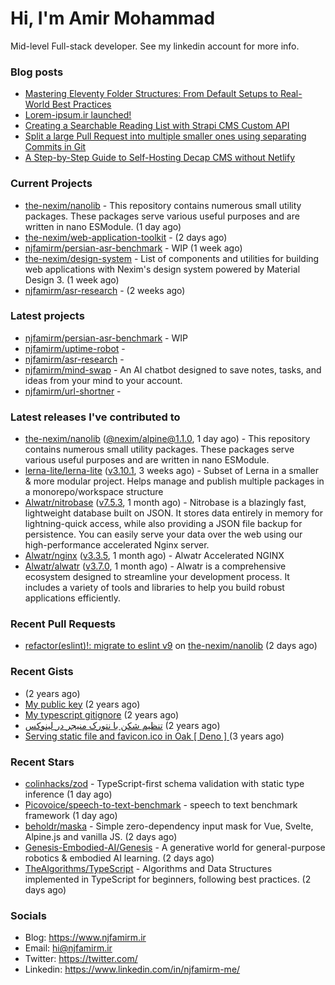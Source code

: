 # Hi, I'm Amir Mohammad

Mid-level Full-stack developer. See my linkedin account for more info.

### Blog posts

- [Mastering Eleventy Folder Structures: From Default Setups to Real-World Best Practices](https://www.njfamirm.ir/en/blog/eleventy-folder-structure-guide/)
- [Lorem-ipsum.ir launched!](https://www.njfamirm.ir/en/blog/lorem-ipsum-ir-launched/)
- [Creating a Searchable Reading List with Strapi CMS Custom API](https://www.njfamirm.ir/en/blog/strapi-custom-api/)
- [Split a large Pull Request into multiple smaller ones using separating Commits in Git](https://www.njfamirm.ir/en/blog/git-separate/)
- [A Step-by-Step Guide to Self-Hosting Decap CMS without Netlify](https://www.njfamirm.ir/en/blog/self-hosting-decap-cms/)


### Current Projects

- [the-nexim/nanolib](https://github.com/the-nexim/nanolib) - This repository contains numerous small utility packages. These packages serve various useful purposes and are written in nano ESModule. (1 day ago)
- [the-nexim/web-application-toolkit](https://github.com/the-nexim/web-application-toolkit) -  (2 days ago)
- [njfamirm/persian-asr-benchmark](https://github.com/njfamirm/persian-asr-benchmark) - WIP (1 week ago)
- [the-nexim/design-system](https://github.com/the-nexim/design-system) - List of components and utilities for building web applications with Nexim&#39;s design system powered by Material Design 3. (1 week ago)
- [njfamirm/asr-research](https://github.com/njfamirm/asr-research) -  (2 weeks ago)

### Latest projects

- [njfamirm/persian-asr-benchmark](https://github.com/njfamirm/persian-asr-benchmark) - WIP
- [njfamirm/uptime-robot](https://github.com/njfamirm/uptime-robot) - 
- [njfamirm/asr-research](https://github.com/njfamirm/asr-research) - 
- [njfamirm/mind-swap](https://github.com/njfamirm/mind-swap) - An AI chatbot designed to save notes, tasks, and ideas from your mind to your account.
- [njfamirm/url-shortner](https://github.com/njfamirm/url-shortner) - 

### Latest releases I've contributed to

- [the-nexim/nanolib](https://github.com/the-nexim/nanolib) ([@nexim/alpine@1.1.0](https://github.com/the-nexim/nanolib/releases/tag/%40nexim/alpine%401.1.0), 1 day ago) - This repository contains numerous small utility packages. These packages serve various useful purposes and are written in nano ESModule.
- [lerna-lite/lerna-lite](https://github.com/lerna-lite/lerna-lite) ([v3.10.1](https://github.com/lerna-lite/lerna-lite/releases/tag/v3.10.1), 3 weeks ago) - Subset of Lerna in a smaller &amp; more modular project. Helps manage and publish multiple packages in a monorepo/workspace structure
- [Alwatr/nitrobase](https://github.com/Alwatr/nitrobase) ([v7.5.3](https://github.com/Alwatr/nitrobase/releases/tag/v7.5.3), 1 month ago) - Nitrobase is a blazingly fast, lightweight database built on JSON. It stores data entirely in memory for lightning-quick access, while also providing a JSON file backup for persistence. You can easily serve your data over the web using our high-performance accelerated Nginx server.
- [Alwatr/nginx](https://github.com/Alwatr/nginx) ([v3.3.5](https://github.com/Alwatr/nginx/releases/tag/v3.3.5), 1 month ago) - Alwatr Accelerated NGINX
- [Alwatr/alwatr](https://github.com/Alwatr/alwatr) ([v3.7.0](https://github.com/Alwatr/alwatr/releases/tag/v3.7.0), 1 month ago) - Alwatr is a comprehensive ecosystem designed to streamline your development process. It includes a variety of tools and libraries to help you build robust applications efficiently.

### Recent Pull Requests

- [refactor(eslint)!: migrate to eslint v9](https://github.com/the-nexim/nanolib/pull/22) on [the-nexim/nanolib](https://github.com/the-nexim/nanolib) (2 days ago)

### Recent Gists

- [](https://gist.github.com/022d07ecd84e69ad31ef0bcd32d86b59) (2 years ago)
- [My public key](https://gist.github.com/879f720c9ca74a0934ce571b7285ed34) (2 years ago)
- [My typescript gitignore](https://gist.github.com/6a40b1912daab3f91a02a7b53f3f76c3) (2 years ago)
- [تنظیم شکن با نتورک منیجر در لینوکس](https://gist.github.com/cc40c344e89bdcdf77085cbf1fc05162) (2 years ago)
- [Serving static file and favicon.ico in Oak [ Deno ] ](https://gist.github.com/9bcaca2b6a672e729c099193b4aafe9f) (3 years ago)

### Recent Stars

- [colinhacks/zod](https://github.com/colinhacks/zod) - TypeScript-first schema validation with static type inference (1 day ago)
- [Picovoice/speech-to-text-benchmark](https://github.com/Picovoice/speech-to-text-benchmark) - speech to text benchmark framework (1 day ago)
- [beholdr/maska](https://github.com/beholdr/maska) - Simple zero-dependency input mask for Vue, Svelte, Alpine.js and vanilla JS. (2 days ago)
- [Genesis-Embodied-AI/Genesis](https://github.com/Genesis-Embodied-AI/Genesis) - A generative world for general-purpose robotics &amp; embodied AI learning. (2 days ago)
- [TheAlgorithms/TypeScript](https://github.com/TheAlgorithms/TypeScript) - Algorithms and Data Structures implemented in TypeScript for beginners, following best practices. (2 days ago)

### Socials

- Blog: https://www.njfamirm.ir
- Email: hi@njfamirm.ir
- Twitter: https://twitter.com/
- Linkedin: https://www.linkedin.com/in/njfamirm-me/
